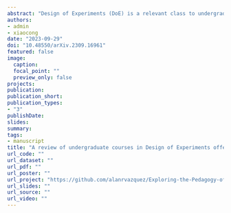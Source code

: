 ```yaml
---
abstract: "Design of Experiments (DoE) is a relevant class to undergraduate programs in the sciences, because it teaches students how to plan, conduct, and analyze experiments. In the literature on DoE, there are several contributions to its pedagogy, such as easy-to-use class experiments, virtual experiments, and software for constructing experimental designs. However, there are virtually no systematic assessments of the actual DoE pedagogy. To address this issue, we build the first database of undergraduate DoE courses offered in the United States of America. The database has records on courses offered from 2019 to 2022 by the best universities in the US News Best National Universities ranking of 2022. Specifically, it has data on 18 general and content-specific features of 206 courses. To study the DoE pedagogy, we analyze the database using descriptive statistics and text mining. Our main findings include that most undergraduate DoE courses follow the textbook “Design of and Analysis of Experiments” by Douglas Montgomery, use the R software, and emphasize the learning of multifactor designs, randomization restrictions, data analysis, and applications. Based on our analysis, we provide instructors with recommendations and teaching material to enhance their DoE courses. The database and material are included in the supplementary material."
authors:
- admin
- xiaocong 
date: "2023-09-29"
doi: "10.48550/arXiv.2309.16961"
featured: false
image:
  caption:
  focal_point: ""
  preview_only: false
projects:
publication: 
publication_short: 
publication_types:
- "3"
publishDate: 
slides:
summary:
tags:
- manuscript
title: "A review of undergraduate courses in Design of Experiments offered by American universities"
url_code: ""
url_dataset: ""
url_pdf: ""
url_poster: ""
url_project: "https://github.com/alanrvazquez/Exploring-the-Pedagogy-of-DoE"
url_slides: ""
url_source: ""
url_video: ""
---
```

